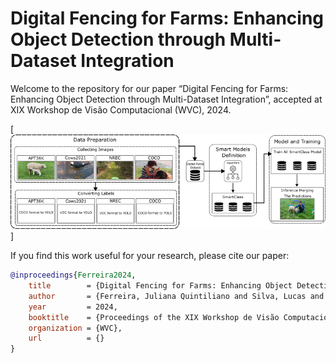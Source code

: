 # Digital Fencing for Farms: Enhancing Object Detection through Multi-Dataset Integration

Welcome to the repository for our paper “Digital Fencing for Farms: Enhancing Object Detection through Multi-Dataset Integration”, accepted at XIX Workshop de Visão Computacional (WVC), 2024.

[![Overview of our method](overview.png)]

If you find this work useful for your research, please cite our paper:

```bibtex
@inproceedings{Ferreira2024,
    title        = {Digital Fencing for Farms: Enhancing Object Detection through Multi-Dataset Integration},
    author       = {Ferreira, Juliana Quintiliano and Silva, Lucas and Gomes, Thiago L. and Silva, Michel Melo},
    year         = 2024,
    booktitle    = {Proceedings of the XIX Workshop de Visão Computacional (WVC)},
    organization = {WVC},
    url          = {}
}

```